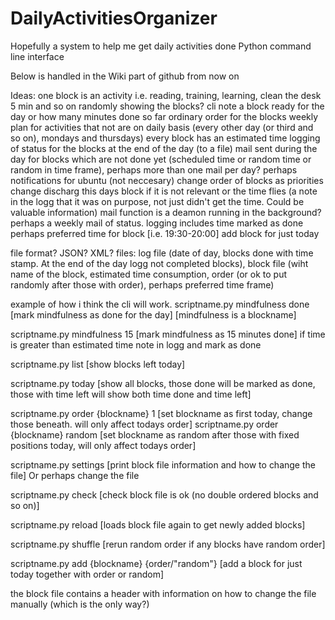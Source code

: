# DailyActivitiesOrganizer
Hopefully a system to help me get daily activities done
Python command line interface

Below is handled in the Wiki part of github from now on

Ideas:
one block is an activity i.e. reading, training, learning, clean the desk 5 min and so on
randomly showing the blocks?
cli note a block ready for the day or how many minutes done so far
ordinary order for the blocks
weekly plan for activities that not are on daily basis (every other day (or third and so on), mondays and thursdays)
every block has an estimated time 
logging of status for the blocks at the end of the day (to a file)
mail sent during the day for blocks which are not done yet (scheduled time or random time or random in time frame), perhaps more than one mail per day?
perhaps notifications for ubuntu (not neccesary) 
change order of blocks as priorities change
discharg this days block if it is not relevant or the time flies (a note in the logg that it was on purpose, not just didn't get the time. Could be valuable information)
mail function is a deamon running in the background?
perhaps a weekly mail of status.
logging includes time marked as done
perhaps preferred time for block [i.e. 19:30-20:00]
add block for just today 


file format? JSON? XML?
files: log file (date of day, blocks done with time stamp. At the end of the day logg not completed blocks), block file (wiht name of the block, estimated time consumption, order (or ok to put randomly after those with order), perhaps preferred time frame)

example of how i think the cli will work.
scriptname.py mindfulness done  [mark mindfulness as done for the day] [mindfulness is a blockname]

scriptname.py mindfulness 15  [mark mindfulness as 15 minutes done] if time is greater than estimated time note in logg and mark as done

scriptname.py list [show blocks left today]

scriptname.py today [show all blocks, those done will be marked as done, those with time left will show both time done and time left]

scriptname.py order {blockname} 1 [set blockname as first today, change those beneath. will only affect todays order]
scriptname.py order {blockname} random [set blockname as random after those with fixed positions today, will only affect todays order]

scriptname.py settings [print block file information and how to change the file] Or perhaps change the file

scriptname.py check [check block file is ok (no double ordered blocks and so on)]

scriptname.py reload [loads block file again to get newly added blocks]

scriptname.py shuffle [rerun random order if any blocks have random order]

scriptname.py add {blockname} {order/"random"} [add a block for just today together with order or random]

the block file contains a header with information on how to change the file manually (which is the only way?)

